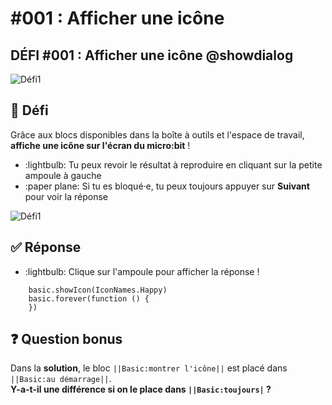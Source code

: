 # #001 : Afficher une icône

## DÉFI #001 : Afficher une icône @showdialog

![Défi1](https://i.ibb.co/3Nzd4Lq/afficher-icone.png)


##  🎈 Défi 

Grâce aux blocs disponibles dans la boîte à outils et l'espace de travail, **affiche une icône sur l'écran du micro:bit** !

- :lightbulb: Tu peux revoir le résultat à reproduire en cliquant sur la petite ampoule à gauche
- :paper plane: Si tu es bloqué·e, tu peux toujours appuyer sur **Suivant** pour voir la réponse

![Défi1](https://i.ibb.co/3Nzd4Lq/afficher-icone.png)


## ✅ Réponse 

- :lightbulb: Clique sur l'ampoule pour afficher la réponse !

```blocks 
    basic.showIcon(IconNames.Happy)
    basic.forever(function () {
	})

```

## ❓ Question bonus

Dans la **solution**, le bloc ``||Basic:montrer l'icône||`` est placé dans  ``||Basic:au démarrage||``. <br/>
**Y-a-t-il une différence si on le place dans ``||Basic:toujours|`` ?**